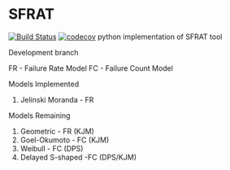 # SFRAT
[![Build Status](https://travis-ci.com/LanceFiondella/SFRAT.svg?branch=master)](https://travis-ci.com/LanceFiondella/SFRAT)
[![codecov](https://codecov.io/gh/LanceFiondella/SFRAT/branch/master/graph/badge.svg)](https://codecov.io/gh/LanceFiondella/SFRAT)
python implementation of SFRAT tool

Development branch

FR - Failure Rate Model
FC - Failure Count Model

Models Implemented
1) Jelinski Moranda - FR

Models Remaining
1) Geometric - FR (KJM)
2) Goel-Okumoto - FC (KJM)
3) Weibull - FC (DPS)
4) Delayed S-shaped -FC (DPS/KJM)
